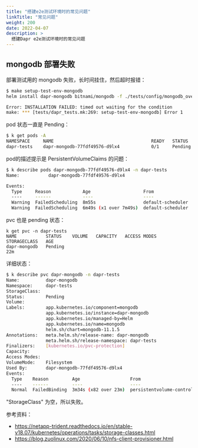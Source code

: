 ```yaml
---
title: "搭建e2e测试环境时的常见问题"
linkTitle: "常见问题"
weight: 200
date: 2022-04-07
description: >
  搭建Dapr e2e测试环境时的常见问题
---
```




## mongodb 部署失败

部署测试用的 mongodb 失败，长时间挂住，然后超时报错：

```bash
$ make setup-test-env-mongodb 
helm install dapr-mongodb bitnami/mongodb -f ./tests/config/mongodb_override.yaml --namespace dapr-tests --wait --timeout 5m0s

Error: INSTALLATION FAILED: timed out waiting for the condition
make: *** [tests/dapr_tests.mk:269: setup-test-env-mongodb] Error 1
```

pod 状态一直是 Pending：

```bash
$ k get pods -A
NAMESPACE     NAME                                     READY   STATUS    RESTARTS       AGE
dapr-tests    dapr-mongodb-77fdf49576-d9lx4            0/1     Pending   0              8m37s
```

pod的描述提示是 PersistentVolumeClaims 的问题：

```bash
$ k describe pods dapr-mongodb-77fdf49576-d9lx4 -n dapr-tests
Name:           dapr-mongodb-77fdf49576-d9lx4

Events:
  Type     Reason            Age                    From               Message
  ----     ------            ----                   ----               -------
  Warning  FailedScheduling  8m55s                  default-scheduler  0/3 nodes are available: 3 pod has unbound immediate PersistentVolumeClaims.
  Warning  FailedScheduling  6m49s (x1 over 7m49s)  default-scheduler  0/3 nodes are available: 3 pod has unbound immediate PersistentVolumeClaims.
```

pvc 也是 pending 状态：

```bashk get pvc -n dapr-tests  
k get pvc -n dapr-tests  
NAME           STATUS    VOLUME   CAPACITY   ACCESS MODES   STORAGECLASS   AGE
dapr-mongodb   Pending                                                     22m
```

详细状态：

```bash
$ k describe pvc dapr-mongodb -n dapr-tests                  
Name:          dapr-mongodb
Namespace:     dapr-tests
StorageClass:  
Status:        Pending
Volume:        
Labels:        app.kubernetes.io/component=mongodb
               app.kubernetes.io/instance=dapr-mongodb
               app.kubernetes.io/managed-by=Helm
               app.kubernetes.io/name=mongodb
               helm.sh/chart=mongodb-11.1.5
Annotations:   meta.helm.sh/release-name: dapr-mongodb
               meta.helm.sh/release-namespace: dapr-tests
Finalizers:    [kubernetes.io/pvc-protection]
Capacity:      
Access Modes:  
VolumeMode:    Filesystem
Used By:       dapr-mongodb-77fdf49576-d9lx4
Events:
  Type    Reason         Age                   From                         Message
  ----    ------         ----                  ----                         -------
  Normal  FailedBinding  3m34s (x82 over 23m)  persistentvolume-controller  no persistent volumes available for this claim and no storage class is set
```

"StorageClass" 为空，所以失败。 



参考资料：

- https://netapp-trident.readthedocs.io/en/stable-v18.07/kubernetes/operations/tasks/storage-classes.html
- https://blog.zuolinux.com/2020/06/10/nfs-client-provisioner.html
